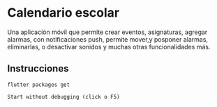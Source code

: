 # Calendario escolar

Una aplicación móvil que permite crear eventos, asignaturas, agregar alarmas, con notificaciones push, permite mover,y posponer alarmas, eliminarlas, o desactivar sonidos y muchas otras funcionalidades más.

## Instrucciones

```
flutter packages get

Start without debugging (click o F5)
```
